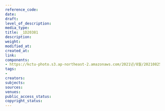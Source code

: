 ```yaml
---
reference_code: 
date: 
draft: 
level_of_description: 
media_type: 
title: _1D20381
description: 
weight: 
modified_at: 
created_at: 
link: 
components:
- https://kctu-photo.s3.ap-northeast-2.amazonaws.com/2021년/8월/20210825_하반기+총파업+대장정_대구/_1D20381.jpg
tags:
- 
creators: 
subjects: 
sources: 
venues: 
public_access_status: 
copyright_status: 
---
```

